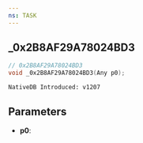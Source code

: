 ```yaml
---
ns: TASK
---
```

## _0x2B8AF29A78024BD3

```c
// 0x2B8AF29A78024BD3
void _0x2B8AF29A78024BD3(Any p0);
```

```
NativeDB Introduced: v1207
```

## Parameters
* **p0**:
